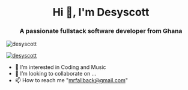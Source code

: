 <h1 align="center">Hi 👋, I'm Desyscott</h1>
<h3 align="center">A passionate fullstack software developer from Ghana</h3>

<p align="left"> <img src="https://komarev.com/ghpvc/?username=desyscott&label=Profile%20views&color=0e75b6&style=flat" alt="desyscott" /> </p>
<p align="left"> <a href="https://github.com/ryo-ma/github-profile-trophy"><img src="https://github-profile-trophy.vercel.app/?username=desyscott" alt="desyscott" /></a> </p>


- 👀 I’m interested in Coding and Music
- 💞️ I’m looking to collaborate on ...
- 📫 How to reach me "mrfallback@gmail.com"

<!---
desyscott/desyscott is a ✨ special ✨ repository because its `README.md` (this file) appears on your GitHub profile.
You can click the Preview link to take a look at your changes.
--->
